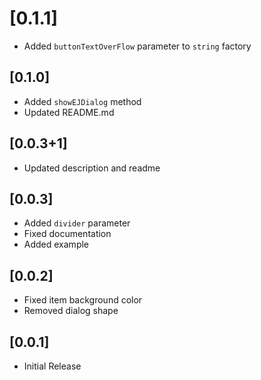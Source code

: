 # [0.1.1]

- Added `buttonTextOverFlow` parameter to `string` factory

## [0.1.0]

- Added `showEJDialog` method
- Updated README.md

## [0.0.3+1]

- Updated description and readme

## [0.0.3]

- Added `divider` parameter
- Fixed documentation
- Added example

## [0.0.2]

- Fixed item background color
- Removed dialog shape

## [0.0.1]

- Initial Release
